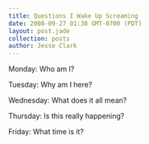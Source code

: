 ```yaml
---
title: Questions I Wake Up Screaming
date: 2008-09-27 01:38 GMT-0700 (PDT)
layout: post.jade
collection: posts
author: Jesse Clark
---
```


Monday: Who am I?

Tuesday: Why am I here?

Wednesday: What does it all mean?

Thursday: Is this really happening?

Friday: What time is it?
